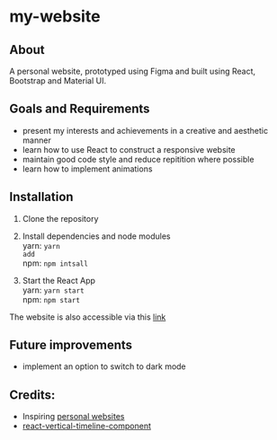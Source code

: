 # my-website

## About
A personal website, prototyped using Figma and built using React, Bootstrap and Material UI. 

## Goals and Requirements
- present my interests and achievements in a creative and aesthetic manner
- learn how to use React to construct a responsive website
- maintain good code style and reduce repitition where possible
- learn how to implement animations

## Installation 

1. Clone the repository
2. Install dependencies and node modules<br>
yarn: <code>yarn add</code><br>
npm: <code>npm intsall</code><br>

3. Start the React App<br>
yarn: <code>yarn start</code><br>
npm: <code>npm start</code><br>

The website is also accessible via this [link]()

## Future improvements 
- implement an option to switch to dark mode


## Credits:
- Inspiring [personal websites](https://medium.com/@meyrehay/8-student-websites-to-influence-your-own-1088cd61f7c1)
- [react-vertical-timeline-component](https://www.npmjs.com/package/react-vertical-timeline-component)

